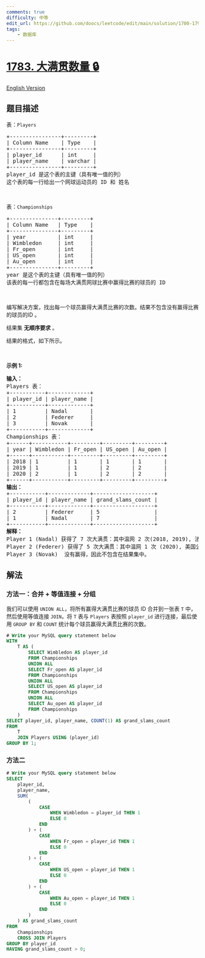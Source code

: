```yaml
---
comments: true
difficulty: 中等
edit_url: https://github.com/doocs/leetcode/edit/main/solution/1700-1799/1783.Grand%20Slam%20Titles/README.md
tags:
    - 数据库
---
```


# [1783. 大满贯数量 🔒](https://leetcode.cn/problems/grand-slam-titles)

[English Version](/solution/1700-1799/1783.Grand%20Slam%20Titles/README_EN.md)

## 题目描述

<!-- 这里写题目描述 -->

<p>表：<code>Players</code></p>

<pre>
+----------------+---------+
| Column Name    | Type    |
+----------------+---------+
| player_id      | int     |
| player_name    | varchar |
+----------------+---------+
player_id 是这个表的主键（具有唯一值的列）
这个表的每一行给出一个网球运动员的 ID 和 姓名
</pre>

<p>&nbsp;</p>

<p>表：<code>Championships</code></p>

<pre>
+---------------+---------+
| Column Name   | Type    |
+---------------+---------+
| year          | int     |
| Wimbledon     | int     |
| Fr_open       | int     |
| US_open       | int     |
| Au_open       | int     |
+---------------+---------+
year 是这个表的主键（具有唯一值的列）
该表的每一行都包含在每场大满贯网球比赛中赢得比赛的球员的 ID
</pre>

<p>&nbsp;</p>

<p>编写解决方案，找出每一个球员赢得大满贯比赛的次数。结果不包含没有赢得比赛的球员的ID 。</p>

<p>结果集 <strong>无顺序要求</strong> 。</p>

<p>结果的格式，如下所示。</p>

<p>&nbsp;</p>

<p><strong>示例 1:</strong></p>

<pre>
<strong>输入：</strong>
Players 表：
+-----------+-------------+
| player_id | player_name |
+-----------+-------------+
| 1         | Nadal       |
| 2         | Federer     |
| 3         | Novak       |
+-----------+-------------+
Championships 表：
+------+-----------+---------+---------+---------+
| year | Wimbledon | Fr_open | US_open | Au_open |
+------+-----------+---------+---------+---------+
| 2018 | 1         | 1       | 1       | 1       |
| 2019 | 1         | 1       | 2       | 2       |
| 2020 | 2         | 1       | 2       | 2       |
+------+-----------+---------+---------+---------+
<strong>输出：</strong>
+-----------+-------------+-------------------+
| player_id | player_name | grand_slams_count |
+-----------+-------------+-------------------+
| 2         | Federer     | 5                 |
| 1         | Nadal       | 7                 |
+-----------+-------------+-------------------+
<strong>解释：</strong>
Player 1 (Nadal) 获得了 7 次大满贯：其中温网 2 次(2018, 2019), 法国公开赛 3 次 (2018, 2019, 2020), 美国公开赛 1 次 (2018)以及澳网公开赛 1 次 (2018) 。
Player 2 (Federer) 获得了 5 次大满贯：其中温网 1 次 (2020), 美国公开赛 2 次 (2019, 2020) 以及澳网公开赛 2 次 (2019, 2020) 。
Player 3 (Novak)  没有赢得，因此不包含在结果集中。</pre>

## 解法

### 方法一：合并 + 等值连接 + 分组

我们可以使用 `UNION ALL`，将所有赢得大满贯比赛的球员 ID 合并到一张表 `T` 中，然后使用等值连接 `JOIN`，将 `T` 表与 `Players` 表按照 `player_id` 进行连接，最后使用 `GROUP BY` 和 `COUNT` 统计每个球员赢得大满贯比赛的次数。

<!-- tabs:start -->

```sql
# Write your MySQL query statement below
WITH
    T AS (
        SELECT Wimbledon AS player_id
        FROM Championships
        UNION ALL
        SELECT Fr_open AS player_id
        FROM Championships
        UNION ALL
        SELECT US_open AS player_id
        FROM Championships
        UNION ALL
        SELECT Au_open AS player_id
        FROM Championships
    )
SELECT player_id, player_name, COUNT(1) AS grand_slams_count
FROM
    T
    JOIN Players USING (player_id)
GROUP BY 1;
```

<!-- tabs:end -->

### 方法二

<!-- tabs:start -->

```sql
# Write your MySQL query statement below
SELECT
    player_id,
    player_name,
    SUM(
        (
            CASE
                WHEN Wimbledon = player_id THEN 1
                ELSE 0
            END
        ) + (
            CASE
                WHEN Fr_open = player_id THEN 1
                ELSE 0
            END
        ) + (
            CASE
                WHEN US_open = player_id THEN 1
                ELSE 0
            END
        ) + (
            CASE
                WHEN Au_open = player_id THEN 1
                ELSE 0
            END
        )
    ) AS grand_slams_count
FROM
    Championships
    CROSS JOIN Players
GROUP BY player_id
HAVING grand_slams_count > 0;
```

<!-- tabs:end -->

<!-- end -->
